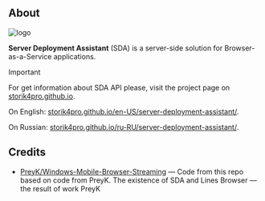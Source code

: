 ## About
![logo](https://github.com/user-attachments/assets/2325c93e-4726-42ee-852b-8075e00e5497)

**Server Deployment Assistant** (SDA) is a server-side solution for Browser-as-a-Service applications.

>[!Important]
>For get information about SDA API please, visit the project page on [storik4pro.github.io](https://storik4pro.github.io).
>
>On English: [storik4pro.github.io/en-US/server-deployment-assistant/](https://storik4pro.github.io/en-US/server-deployment-assistant/).
>
>On Russian: [storik4pro.github.io/ru-RU/server-deployment-assistant/](https://storik4pro.github.io/ru-RU/server-deployment-assistant/).

## Credits
- [PreyK/Windows-Mobile-Browser-Streaming](https://github.com/PreyK/Windows-Mobile-Browser-Streaming) — Code from this repo based on code from PreyK. The existence of SDA and Lines Browser — the result of work PreyK
